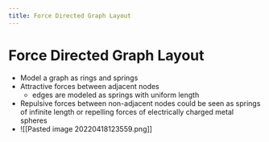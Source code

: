 ```yaml
---
title: Force Directed Graph Layout
---
```


# Force Directed Graph Layout
- Model a graph as rings and springs  
- Attractive forces between adjacent nodes  
	- edges are modeled as springs with uniform length  
- Repulsive forces between non-adjacent nodes could be seen as springs of infinite length or repelling forces of electrically charged metal spheres
- ![[Pasted image 20220418123559.png]]




